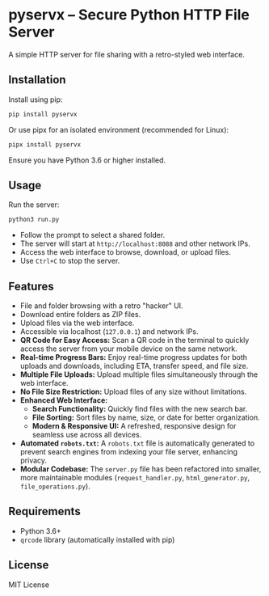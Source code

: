 # pyservx – Secure Python HTTP File Server

A simple HTTP server for file sharing with a retro-styled web interface.

## Installation

Install using pip:

```bash
pip install pyservx
```

Or use pipx for an isolated environment (recommended for Linux):

```bash
pipx install pyservx
```

Ensure you have Python 3.6 or higher installed.

## Usage

Run the server:

```bash
python3 run.py
```

- Follow the prompt to select a shared folder.
- The server will start at `http://localhost:8088` and other network IPs.
- Access the web interface to browse, download, or upload files.
- Use `Ctrl+C` to stop the server.

## Features

- File and folder browsing with a retro "hacker" UI.
- Download entire folders as ZIP files.
- Upload files via the web interface.
- Accessible via localhost (`127.0.0.1`) and network IPs.
- **QR Code for Easy Access:** Scan a QR code in the terminal to quickly access the server from your mobile device on the same network.
- **Real-time Progress Bars:** Enjoy real-time progress updates for both uploads and downloads, including ETA, transfer speed, and file size.
- **Multiple File Uploads:** Upload multiple files simultaneously through the web interface.
- **No File Size Restriction:** Upload files of any size without limitations.
- **Enhanced Web Interface:**
    - **Search Functionality:** Quickly find files with the new search bar.
    - **File Sorting:** Sort files by name, size, or date for better organization.
    - **Modern & Responsive UI:** A refreshed, responsive design for seamless use across all devices.
- **Automated `robots.txt`:** A `robots.txt` file is automatically generated to prevent search engines from indexing your file server, enhancing privacy.
- **Modular Codebase:** The `server.py` file has been refactored into smaller, more maintainable modules (`request_handler.py`, `html_generator.py`, `file_operations.py`).

## Requirements

- Python 3.6+
- `qrcode` library (automatically installed with pip)

## License

MIT License
